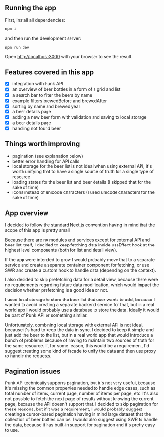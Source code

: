 ## Running the app

First, install all dependencies:

```bash
npm i
```

and then run the development server:

```bash
npm run dev
```

Open [http://localhost:3000](http://localhost:3000) with your browser to see the result.

## Features covered in this app

- [x] integration with Punk API
- [x] an overview of beer bottles in a form of a grid and list
- [x] a search bar to filter the beers by name
- [x] example filters brewedBefore and brewedAfter
- [x] sorting by name and brewed year
- [x] a beer details page
- [x] adding a new beer form with validation and saving to local storage
- [x] a beer details page
- [x] handling not found beer

## Things worth improving

- pagination (see explanation below)
- better error handling for API calls
- local storage for the beer list is not ideal when using external API, it's worth unifying that to have a single source of truth for a single type of resource
- loading states for the beer list and beer details (I skipped that for the sake of time)
- icons instead of unicode characters (I used unicode characters for the sake of time)

## App overview

I decided to follow the standard Next.js convention having in mind that the scope of this app is pretty small.

Because there are no modules and services except for external API and beer list itself, I decided to keep fetching data inside useEffect hook at the highest level components (both for list and detail view).

If the app were intended to grow I would probably move that to a separate service and create a separate container component for fetching, or use SWR and create a custom hook to handle data (depending on the context).

I also decided to skip prefetching data for a detail view, because there were no requirements regarding future data modification, which would impact the decision whether prefetching is a good idea or not.

I used local storage to store the beer list that user wants to add, because I wanted to avoid creating a separate backend service for that, but in a real world app I would probably use a database to store the data. Ideally it would be part of Punk API or something similar.

Unfortunately, combining local storage with external API is not ideal, because it's hard to keep the data in sync. I decided to keep it simple and just add the beer to the list, but in a real world app that would introduce a bunch of problems because of having to maintain two sources of truth for the same resource. If, for some reason, this would be a requirement, I'd suggest creating some kind of facade to unify the data and then use proxy to handle the requests.

## Pagination issues

Punk API technically supports pagination, but it's not very useful, because it's missing the common properties needed to handle edge cases, such as total number of items, current page, number of items per page, etc. It's also not possible to fetch the next page of results without knowing the current page, because the API doesn't support that. I decided to skip pagination for these reasons, but if it was a requirement, I would probably suggest creating a cursor-based pagination having in mind large dataset that the collection of beer bottles can be. I would also suggest using SWR to handle the data, because it has built-in support for pagination and it's pretty easy to use.

